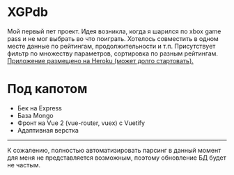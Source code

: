 # XGPdb

Мой первый пет проект. Идея возникла, когда я шарился по xbox game pass и не мог выбрать во что поиграть. Хотелось совместить в одном месте данные по рейтингам, продолжительности и т.п. Присутствует фильтр по множеству параметров, сортировка по разным рейтингам.<br />
[Приложение размещено на Heroku (может долго стартовать).](https://xgpdb.herokuapp.com/)

# Под капотом

- Бек на Express
- База Mongo
- Фронт на Vue 2 (vue-router, vuex) с Vuetify
- Адаптивная верстка

---

К сожалению, полностью автоматизировать парсинг в данный момент для меня не представляется возможным, поэтому обновление БД будет не частым.
